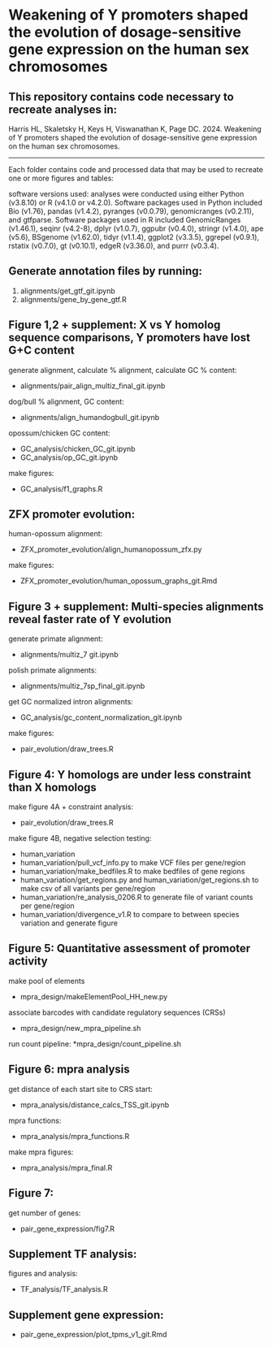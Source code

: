 # Weakening of Y promoters shaped the evolution of dosage-sensitive gene expression on the human sex chromosomes

## This repository contains code necessary to recreate analyses in: 

Harris HL, Skaletsky H, Keys H, Viswanathan K, Page DC. 2024. Weakening of Y promoters shaped the evolution of dosage-sensitive gene expression on the human sex chromosomes. 
___ 

Each folder contains code and processed data that may be used to recreate one or more figures and tables:  
 
software versions used: 
analyses were conducted using either Python (v3.8.10) or R (v4.1.0 or v4.2.0). Software packages used in Python included Bio (v1.76), pandas (v1.4.2), pyranges (v0.0.79), genomicranges (v0.2.11), and gtfparse. Software packages used in R included GenomicRanges (v1.46.1), seqinr (v4.2-8), dplyr (v1.0.7), ggpubr (v0.4.0), stringr (v1.4.0), ape (v5.6), BSgenome (v1.62.0), tidyr (v1.1.4), ggplot2 (v3.3.5), ggrepel (v0.9.1), rstatix (v0.7.0), gt (v0.10.1), edgeR (v3.36.0), and purrr (v0.3.4).

## Generate annotation files by running:
  1. alignments/get_gtf_git.ipynb
  2. alignments/gene_by_gene_gtf.R

## Figure 1,2 + supplement: X vs Y homolog sequence comparisons, Y promoters have lost G+C content 

 generate alignment, calculate % alignment, calculate GC % content:  
 * alignments/pair_align_multiz_final_git.ipynb

 dog/bull % alignment, GC content: 
 * alignments/align_humandogbull_git.ipynb 

 opossum/chicken GC content: 
 * GC_analysis/chicken_GC_git.ipynb
 * GC_analysis/op_GC_git.ipynb

 make figures:
 * GC_analysis/f1_graphs.R


## ZFX promoter evolution: 

  human-opossum alignment: 
  * ZFX_promoter_evolution/align_humanopossum_zfx.py
 
  make figures:
  * ZFX_promoter_evolution/human_opossum_graphs_git.Rmd


## Figure 3 + supplement: Multi-species alignments reveal faster rate of Y evolution 

 generate primate alignment: 
 * alignments/multiz_7 git.ipynb

 polish primate alignments:
 * alignments/multiz_7sp_final_git.ipynb

 get GC normalized intron alignments: 
 * GC_analysis/gc_content_normalization_git.ipynb

 make figures:
 * pair_evolution/draw_trees.R 

## Figure 4: Y homologs are under less constraint than X homologs 

  make figure 4A + constraint analysis: 
  * pair_evolution/draw_trees.R 

  make figure 4B, negative selection testing: 
  * human_variation
  * human_variation/pull_vcf_info.py to make VCF files per gene/region 
  * human_variation/make_bedfiles.R to make bedfiles of gene regions
  * human_variation/get_regions.py and human_variation/get_regions.sh to make csv of all variants per gene/region
  * human_variation/re_analysis_0206.R to generate file of variant counts per gene/region
  * human_variation/divergence_v1.R to compare to between species variation and generate figure 


## Figure 5: Quantitative assessment of promoter activity

  make pool of elements
  * mpra_design/makeElementPool_HH_new.py

  associate barcodes with candidate regulatory sequences (CRSs)
  * mpra_design/new_mpra_pipeline.sh

  run count pipeline: 
  *mpra_design/count_pipeline.sh

## Figure 6: mpra analysis

  get distance of each start site to CRS start: 
  * mpra_analysis/distance_calcs_TSS_git.ipynb

  mpra functions: 
  * mpra_analysis/mpra_functions.R

  make mpra figures: 
  * mpra_analysis/mpra_final.R

## Figure 7: 
 get number of genes: 
 * pair_gene_expression/fig7.R

## Supplement TF analysis: 

 figures and analysis: 
 * TF_analysis/TF_analysis.R


## Supplement gene expression: 

 * pair_gene_expression/plot_tpms_v1_git.Rmd 
 
















